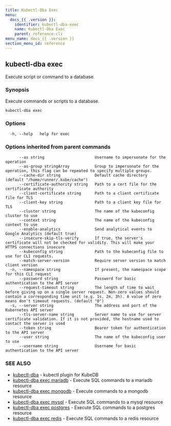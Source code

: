 ```yaml
---
title: Kubectl-Dba Exec
menu:
  docs_{{ .version }}:
    identifier: kubectl-dba-exec
    name: Kubectl-Dba Exec
    parent: reference-cli
menu_name: docs_{{ .version }}
section_menu_id: reference
---
```

## kubectl-dba exec

Execute script or command to a database.

### Synopsis

Execute commands or scripts to a database.

```
kubectl-dba exec
```

### Options

```
  -h, --help   help for exec
```

### Options inherited from parent commands

```
      --as string                      Username to impersonate for the operation
      --as-group stringArray           Group to impersonate for the operation, this flag can be repeated to specify multiple groups.
      --cache-dir string               Default cache directory (default "/home/runner/.kube/cache")
      --certificate-authority string   Path to a cert file for the certificate authority
      --client-certificate string      Path to a client certificate file for TLS
      --client-key string              Path to a client key file for TLS
      --cluster string                 The name of the kubeconfig cluster to use
      --context string                 The name of the kubeconfig context to use
      --enable-analytics               Send analytical events to Google Analytics (default true)
      --insecure-skip-tls-verify       If true, the server's certificate will not be checked for validity. This will make your HTTPS connections insecure
      --kubeconfig string              Path to the kubeconfig file to use for CLI requests.
      --match-server-version           Require server version to match client version
  -n, --namespace string               If present, the namespace scope for this CLI request
      --password string                Password for basic authentication to the API server
      --request-timeout string         The length of time to wait before giving up on a single server request. Non-zero values should contain a corresponding time unit (e.g. 1s, 2m, 3h). A value of zero means don't timeout requests. (default "0")
  -s, --server string                  The address and port of the Kubernetes API server
      --tls-server-name string         Server name to use for server certificate validation. If it is not provided, the hostname used to contact the server is used
      --token string                   Bearer token for authentication to the API server
      --user string                    The name of the kubeconfig user to use
      --username string                Username for basic authentication to the API server
```

### SEE ALSO

* [kubectl-dba](/docs/reference/cli/kubectl-dba.md)	 - kubectl plugin for KubeDB
* [kubectl-dba exec mariadb](/docs/reference/cli/kubectl-dba_exec_mariadb.md)	 - Execute SQL commands to a mariadb resource
* [kubectl-dba exec mongodb](/docs/reference/cli/kubectl-dba_exec_mongodb.md)	 - Execute commands to a mongodb resource
* [kubectl-dba exec mysql](/docs/reference/cli/kubectl-dba_exec_mysql.md)	 - Execute SQL commands to a mysql resource
* [kubectl-dba exec postgres](/docs/reference/cli/kubectl-dba_exec_postgres.md)	 - Execute SQL commands to a postgres resource
* [kubectl-dba exec redis](/docs/reference/cli/kubectl-dba_exec_redis.md)	 - Execute SQL commands to a redis resource

